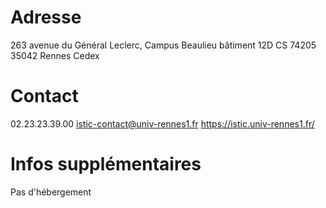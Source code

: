 # Adresse
263 avenue du Général Leclerc, Campus Beaulieu bâtiment 12D
CS 74205
35042 Rennes Cedex
# Contact
02.23.23.39.00
istic-contact@univ-rennes1.fr
https://istic.univ-rennes1.fr/
# Infos supplémentaires
Pas d'hébergement